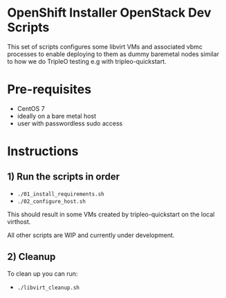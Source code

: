 OpenShift Installer OpenStack Dev Scripts
=========================================

This set of scripts configures some libvirt VMs and associated
vbmc processes to enable deploying to them as dummy baremetal nodes
similar to how we do TripleO testing e.g with tripleo-quickstart.

# Pre-requisites

- CentOS 7
- ideally on a bare metal host
- user with passwordless sudo access

# Instructions

## 1) Run the scripts in order

- `./01_install_requirements.sh`
- `./02_configure_host.sh`

This should result in some VMs created by tripleo-quickstart on the
local virthost.

All other scripts are WIP and currently under development.

## 2) Cleanup

To clean up you can run:

- `./libvirt_cleanup.sh`

